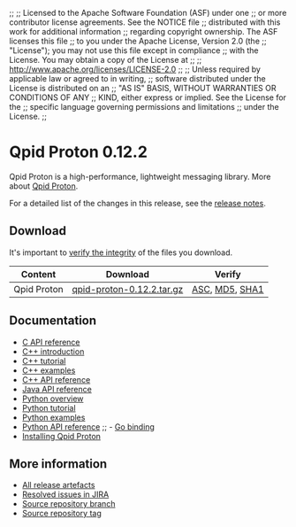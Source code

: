 ;;
;; Licensed to the Apache Software Foundation (ASF) under one
;; or more contributor license agreements.  See the NOTICE file
;; distributed with this work for additional information
;; regarding copyright ownership.  The ASF licenses this file
;; to you under the Apache License, Version 2.0 (the
;; "License"); you may not use this file except in compliance
;; with the License.  You may obtain a copy of the License at
;; 
;;   http://www.apache.org/licenses/LICENSE-2.0
;; 
;; Unless required by applicable law or agreed to in writing,
;; software distributed under the License is distributed on an
;; "AS IS" BASIS, WITHOUT WARRANTIES OR CONDITIONS OF ANY
;; KIND, either express or implied.  See the License for the
;; specific language governing permissions and limitations
;; under the License.
;;

# Qpid Proton 0.12.2

Qpid Proton is a high-performance, lightweight messaging library. More
about [Qpid Proton]({{site_url}}/proton/index.html).

For a detailed list of the changes in this release, see the [release
notes](release-notes.html).

## Download

It's important to [verify the
integrity]({{site_url}}/download.html#verify-what-you-download) of
the files you download.

| Content | Download | Verify |
|---------|----------|--------|
| Qpid Proton | [qpid-proton-0.12.2.tar.gz](http://archive.apache.org/dist/qpid/proton/0.12.2/qpid-proton-0.12.2.tar.gz) | [ASC](https://archive.apache.org/dist/qpid/proton/0.12.2/qpid-proton-0.12.2.tar.gz.asc), [MD5](https://archive.apache.org/dist/qpid/proton/0.12.2/qpid-proton-0.12.2.tar.gz.md5), [SHA1](https://archive.apache.org/dist/qpid/proton/0.12.2/qpid-proton-0.12.2.tar.gz.sha1) |

## Documentation


<div class="two-column" markdown="1">

 - [C API reference](proton/c/api/files.html)
 - [C++ introduction](proton/cpp/api/index.html)
 - [C++ tutorial](proton/cpp/api/tutorial.html)
 - [C++ examples](proton/cpp/examples/index.html)
 - [C++ API reference](proton/cpp/api/annotated.html)
 - [Java API reference](proton/java/api/index.html)
 - [Python overview](proton/python/book/overview.html)
 - [Python tutorial](proton/python/book/tutorial.html)
 - [Python examples](proton/python/examples/index.html)
 - [Python API reference](proton/python/api/index.html)
;; - [Go binding](https://github.com/apache/qpid-proton/tree/master/proton-c/bindings/go/README.md)
 - [Installing Qpid Proton](https://git-wip-us.apache.org/repos/asf?p=qpid-proton.git;a=blob;f=INSTALL.md;hb=0.12.2)

</div>


## More information

 - [All release artefacts](http://archive.apache.org/dist/qpid/proton/0.12.2)
 - [Resolved issues in JIRA](https://issues.apache.org/jira/issues/?jql=project+%3D+PROTON+AND+fixVersion+%3D+%270.12.2%27+AND+resolution+%3D+%27fixed%27+ORDER+BY+priority+DESC)
 - [Source repository branch](https://git-wip-us.apache.org/repos/asf?p=qpid-proton.git;a=tree;hb=0.12.2)
 - [Source repository tag](https://git-wip-us.apache.org/repos/asf?p=qpid-proton.git;a=tag;h=0.12.2)

<script type="text/javascript">
  _deferredFunctions.push(function() {
      if ("0.12.2" === "{{current_proton_release}}") {
          _modifyCurrentReleaseLinks();
      }
  });
</script>